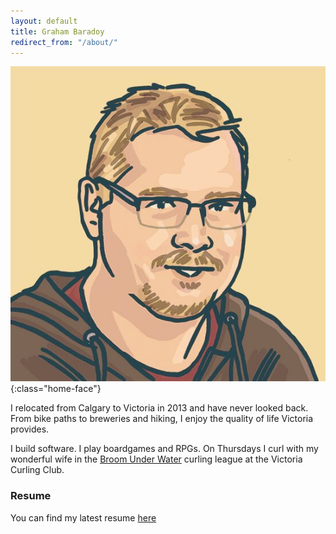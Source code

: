 ```yaml
---
layout: default
title: Graham Baradoy
redirect_from: "/about/"
---
```


![Graham](/assets/GrahamArt.jpg){:class="home-face"}

I relocated from Calgary to Victoria in 2013 and have never looked back. From bike paths to breweries and hiking, I enjoy the quality of life Victoria provides.

I build software.
I play boardgames and RPGs.
On Thursdays I curl with my wonderful wife in the [Broom Under Water](http://www.broomunderwater.ca/) curling league at the Victoria Curling Club.

### Resume

You can find my latest resume [here](/resume/GrahamBaradoy.pdf)
